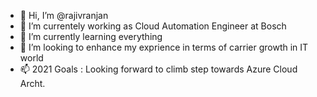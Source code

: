 - 👋 Hi, I’m @rajivranjan
- 👀 I’m currentely working as Cloud Automation Engineer at Bosch
- 🌱 I’m currently learning everything
- 💞️ I’m looking to enhance my exprience in terms of carrier growth in IT world
- 📫 2021 Goals : Looking forward to climb step towards Azure Cloud Archt.

<!---
rajivranjan89/rajivranjan89 is a ✨ special ✨ repository because its `README.md` (this file) appears on your GitHub profile.
You can click the Preview link to take a look at your changes.
--->
